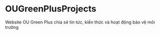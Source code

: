 # OUGreenPlusProjects
Website OU Green Plus chia sẻ tin tức, kiến thức và hoạt động bảo vệ môi trường
